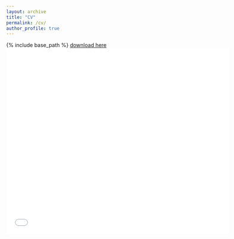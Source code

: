 ```yaml
---
layout: archive
title: "CV"
permalink: /cv/
author_profile: true
---
```


{% include base_path %}
<a href='http://asalova.github.io/files/Salova_CV_01_16_2021.pdf'>download here</a>
<embed src='/files/Salova_CV_01_16_2021.pdf' type="application/pdf" width="600px" height="500px" />